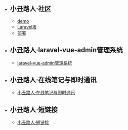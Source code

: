 - ## 小丑路人·社区
    - [demo](/{{route}}/{{version}}/demo)
    - [Laravel版](/{{route}}/{{version}}/home)
    - [部署](/{{route}}/{{version}}/installation-deployment)
- ## 小丑路人·laravel-vue-admin管理系统
    - [laravel-vue-admin管理系统](/{{route}}/{{version}}/laravel-vue-admin)
- ## 小丑路人·在线笔记与即时通讯
    - [小丑路人·在线笔记与即时通讯](/{{route}}/{{version}}/notes-and-websocket)
- ## 小丑路人·短链接
    - [小丑路人·短链接](/{{route}}/{{version}}/short-url)
